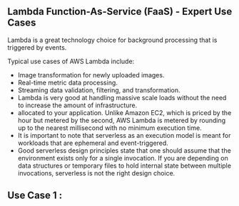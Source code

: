 ## Lambda Function-As-Service (FaaS) - Expert Use Cases
Lambda is a great technology choice for background processing that is triggered by events.

Typical use cases of AWS Lambda include:

- Image transformation for newly uploaded images.
- Real-time metric data processing.
- Streaming data validation, filtering, and transformation.
- Lambda is very good at handling massive scale loads without the need to increase the amount of infrastructure.
- allocated to your application. Unlike Amazon EC2, which is priced by the hour but metered by the second, AWS Lambda is metered by rounding up to the nearest millisecond with no minimum execution time.
- It is important to note that serverless as an execution model is meant for workloads that are ephemeral and event-triggered. 
- Good serverless design principles state that one should assume that the environment exists only for a single invocation. If you are depending on data structures or temporary files to hold internal state between multiple invocations, serverless is not the right design choice.

## Use Case 1 :

